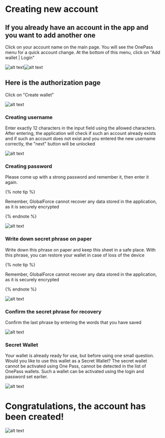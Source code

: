 # Creating new account
## If you already have an account in the app and you want to add another one

Click on your account name on the main page. You will see the OnePass menu for a quick account change. At the bottom of this menu, click on "Add wallet | Login"

![alt text](image.png)![alt text](image-1.png)

## Here is the authorization page
Click on "Create wallet"

![alt text](image-2.png)

### Creating username

Enter exactly 12 characters in the input field using the allowed characters. After entering, the application will check if such an account already exists and if such an account does not exist and you entered the new username correctly, the "next" button will be unlocked

![alt text](image-3.png)

### Creating password

Please come up with a strong password and remember it, then enter it again.

{% note tip %}

Remember, GlobalForce cannot recover any data stored in the application, as it is securely encrypted

{% endnote %}

![alt text](image-4.png)

### Write down secret phrase on paper

Write down this phrase on paper and keep this sheet in a safe place. With this phrase, you can restore your wallet in case of loss of the device

{% note tip %}

Remember, GlobalForce cannot recover any data stored in the application, as it is securely encrypted

{% endnote %}

![alt text](image-5.png)

### Confirm the secret phrase for recovery

Confirm the last phrase by entering the words that you have saved

![alt text](image-6.png)

### Secret Wallet

Your wallet is already ready for use, but before using one small question. Would you like to use this wallet as a Secret Wallet? The secret wallet cannot be activated using One Pass, cannot be detected in the list of OnePass wallets. Such a wallet can be activated using the login and password set earlier.

![alt text](image-7.png)

# Congratulations, the account has been created!

![alt text](image-8.png)